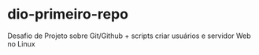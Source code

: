 # dio-primeiro-repo
Desafio de Projeto sobre Git/Github + scripts criar usuários e servidor Web no Linux
